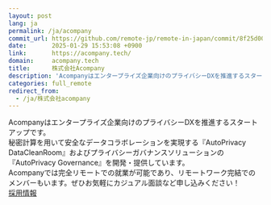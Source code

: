 ```yaml
---
layout: post
lang: ja
permalink: /ja/acompany
commit_url: https://github.com/remote-jp/remote-in-japan/commit/8f25d001baa0d95daa8c2cbce022cfcf2b47da47
date:       2025-01-29 15:53:08 +0900
link:       https://acompany.tech/
domain:     acompany.tech
title:      株式会社Acompany
description: 'Acompanyはエンタープライズ企業向けのプライバシーDXを推進するスタートアップです。 秘密計算を用いて安全なデータコラボレーションを実現する『AutoPrivacy DataCleanRoom』およびプライバシーガバナンスソリューションの『AutoPrivacy Governance』を開発・提供しています。 Acompanyでは完全リモートでの就業が可能であり、リモートワーク完結でのメンバーもいます。ぜひお気軽にカジュアル面談など申し込みください！ 採用情報'
categories: full_remote
redirect_from:
  - /ja/株式会社acompany
---
```


<p>Acompanyはエンタープライズ企業向けのプライバシーDXを推進するスタートアップです。<br />秘密計算を用いて安全なデータコラボレーションを実現する『AutoPrivacy DataCleanRoom』およびプライバシーガバナンスソリューションの『AutoPrivacy Governance』を開発・提供しています。<br />Acompanyでは完全リモートでの就業が可能であり、リモートワーク完結でのメンバーもいます。ぜひお気軽にカジュアル面談など申し込みください！<br /><a href="https://recruit.acompany.tech/">採用情報</a></p>
